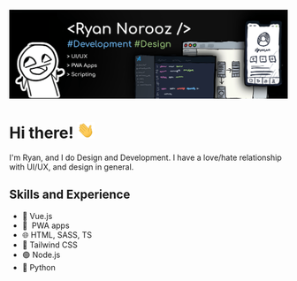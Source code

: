 ![banner](./banner.png)

# Hi there! <img src="./wave.gif" alt="👋" height="30">

I'm Ryan, and I do Design and Development. I have a love/hate relationship with UI/UX, and design in general.

## Skills and Experience

* 💪 Vue.js
* 📱&nbsp; PWA apps
* 🌐 HTML, SASS, TS
* 🌈 Tailwind CSS
* 🟢 Node.js
* 🐍 Python

<!-- 
## Examples of Work

> currently only private projects
 -->
